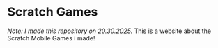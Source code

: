 # Scratch Games

*Note: I made this repository on 20.30.2025.*
This is a website about the Scratch Mobile Games i made!
